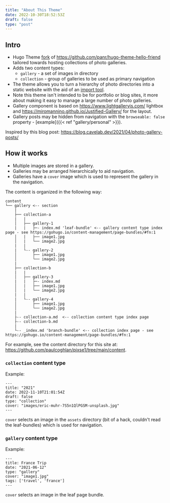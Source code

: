 ```yaml
---
title: "About This Theme"
date: 2022-10-30T18:52:53Z
draft: false
type: "post"
---
```


## Intro

- Hugo Theme [fork](https://github.com/paulcoghlan/hugo-theme-hello-friend) of https://github.com/panr/hugo-theme-hello-friend tailored towards hosting collections of photo galleries.
- Adds two content types:
  - `gallery` - a set of images in directory
  - `collection` - group of galleries to be used as primary navigation
- The theme allows you to turn a hierarchy of photo directories into a static website with the aid of an
[import tool](https://github.com/paulcoghlan/hugo-gallery).
- Note this theme isn't intended to be for portfolio or blog sites, it more about making it easy to manage a large number of photo galleries.
- Gallery component is based on https://www.lightgalleryjs.com/ lightbox and https://miromannino.github.io/Justified-Gallery/ for the layout.
- Gallery posts may be hidden from navigation with the `browseable: false` property - [example]({{< ref "gallery/personal" >}}).

Inspired by this blog post: https://blog.cavelab.dev/2021/04/photo-gallery-posts/

## How it works

- Multiple images are stored in a gallery.  
- Galleries may be arranged hierarchically to aid navigation.
- Galleries have a `cover` image which is used to represent the gallery in the navigation.

The content is organized in the following way:

```
content
└── gallery <-- section
    |
    ├── collection-a
    |   |
    │   ├── gallery-1
    |   |   ├─- index.md 'leaf-bundle' <-- gallery content type index page - see https://gohugo.io/content-management/page-bundles/#fn:1
    │   |   ├── image1.jpg
    │   |   └── image2.jpg
    |   |
    |   └-- gallery-2
    │       ├── image1.jpg
    │       └── image2.jpg
    |
    ├── collection-b
    |   |
    │   ├── gallery-3
    |   |   ├─- index.md 
    │   |   ├── image1.jpg
    │   |   └── image2.jpg
    |   |
    |   └-- gallery-4
    │       ├── image1.jpg
    │       └── image2.jpg
    |
    ├-- collection-a.md  <-- collection content type index page
    ├-- collection-b.md
    | 
    └-- _index.md 'branch-bundle' <-- collection index page - see https://gohugo.io/content-management/page-bundles/#fn:1
```

For example, see the content directory for this site at: https://github.com/paulcoghlan/pixse1/tree/main/content.

### `collection` content type

Example:

```
---
title: "2021"
date: 2022-11-10T21:01:54Z
draft: false
type: "collection"
cover: "images/eric-muhr-7S5n1QlPGSM-unsplash.jpg"
---
```

`cover` selects an image in the `assets` directory (bit of a hack, couldn't read the leaf-bundles) which is used for navigation.

### `gallery` content type

Example:

```
---
title: France Trip
date: "2021-06-12"
type: "gallery"
cover: "image1.jpg"
tags: ['travel', 'france']
---
```

`cover` selects an image in the leaf page bundle.
